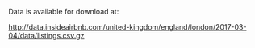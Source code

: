 Data is available for download at:

http://data.insideairbnb.com/united-kingdom/england/london/2017-03-04/data/listings.csv.gz
